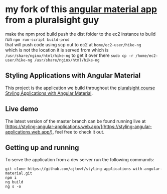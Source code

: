 # my fork of this [angular material app](https://github.com/ajtowf/styling-applications-with-angular-material) from a pluralsight guy

make the npm prod build push the dist folder to the ec2 instance
to build run `npm run-script build-prod`  
that will push code using scp out to ec2 at `home/ec2-user/hike-ng`  
which is not the location it is served from which is `/usr/share/nginx/html/hike-ng`
to get it over there `sudo cp -r /home/ec2-user/hike-ng /usr/share/nginx/html/hike-ng`



## Styling Applications with Angular Material

This project is the application we build throughout the [pluralsight course Styling Applications with Angular Material](https://www.pluralsight.com/courses/angular-material).

## Live demo

The latest version of the master branch can be found running live at [https://styling-angular-applications.web.app/](https://styling-angular-applications.web.app/), feel free to check it out.

## Getting up and running

To serve the application from a dev server run the following commands:

    git clone https://github.com/ajtowf/styling-applications-with-angular-material.git
    npm i
    ng build
    ng s -o
